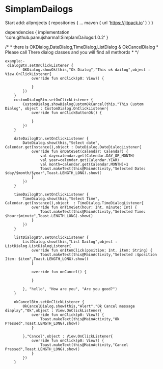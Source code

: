 # SimplamDailogs


Start add:
allprojects {
		repositories {
			...
			maven { url 'https://jitpack.io' }
		}
	}
   
   dependencies {
	        implementation 'com.github.pamujsharma1:SimplamDailogs:1.0.2'
	}




/*
    * there is OKDialog,DateDialog,TimeDialog,ListDialog & OkCancelDialog
    * Please call There dialog classes and you will find all methords
    * */
    
    example:-
     dialogBtn.setOnClickListener {
            OKDialog.showOk(this,"Ok Dialog","This ok dailog",object : View.OnClickListener{
                override fun onClick(p0: View?) {

                }
            })
        }
        customDialogBtn.setOnClickListener {
            CustomDialog.showDialogCustomOkCancel(this,"This Custom Dialog", object : CustomDialog.OnClickListener{
                override fun onClickButtonOk() {

                }
            })
        }

        dateDailogBtn.setOnClickListener {
            DateDialog.show(this,"Select date", Calendar.getInstance(),object : DateDialog.DateDialogListener{
                override fun onDateSet(calendar: Calendar) {
                    val day=calendar.get(Calendar.DAY_OF_MONTH)
                    val year=calendar.get(Calendar.YEAR)
                    val month=calendar.get(Calendar.MONTH)+1
                    Toast.makeText(this@MainActivity,"Selected Date: $day/$month/$year",Toast.LENGTH_LONG).show()
                }
            })
        }

        timeDailogBtn.setOnClickListener {
            TimeDialog.show(this,"Select Time", Calendar.getInstance(),object  : TimeDialog.TimeDialogListener{
                override fun onTimeSet(hour: Int, minute: Int) {
                    Toast.makeText(this@MainActivity,"Selected Time: $hour:$minute",Toast.LENGTH_LONG).show()
                }
            })
        }

        listDialogBtn.setOnClickListener {
            ListDialog.show(this,"List Dailog",object : ListDialog.ListDialogListener{
                override fun onItemClick(position: Int, item: String) {
                    Toast.makeText(this@MainActivity,"Selected :$position Item: $item",Toast.LENGTH_LONG).show()
                }

                override fun onCancel() {

                }

            }, "hello", "How are you", "Are you good?")
        }

        okCancelBtn.setOnClickListener {
            OkCancelDialog.show(this,"Alert","Ok Cancel message diaplay","Ok",object : View.OnClickListener{
                override fun onClick(p0: View?) {
                    Toast.makeText(this@MainActivity,"Ok Pressed",Toast.LENGTH_LONG).show()
                }

            },"Cancel",object : View.OnClickListener{
                override fun onClick(p0: View?) {
                    Toast.makeText(this@MainActivity,"Cancel Pressed",Toast.LENGTH_LONG).show()
                }
            })
        }
    
